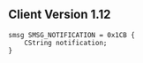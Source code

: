 ## Client Version 1.12

```rust,ignore
smsg SMSG_NOTIFICATION = 0x1CB {
    CString notification;    
}

```
